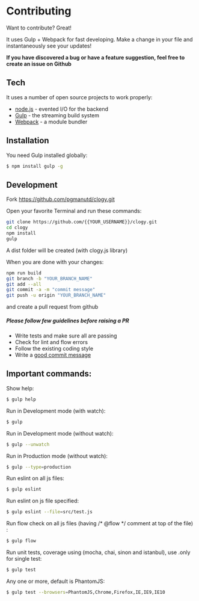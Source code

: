 # Contributing

Want to contribute? Great!

It uses Gulp + Webpack for fast developing.
Make a change in your file and instantaneously see your updates!

**If you have discovered a bug or have a feature suggestion, feel free to create an issue on Github**

## Tech

It uses a number of open source projects to work properly:

* [node.js] - evented I/O for the backend
* [Gulp] - the streaming build system
* [Webpack] - a module bundler

## Installation

You need Gulp installed globally:

```sh
$ npm install gulp -g
```

## Development

Fork https://github.com/pgmanutd/clogy.git

Open your favorite Terminal and run these commands:
```bash
git clone https://github.com/{{YOUR_USERNAME}}/clogy.git
cd clogy
npm install
gulp
```
A dist folder will be created (with clogy.js library)

When you are done with your changes:
```bash
npm run build
git branch -b "YOUR_BRANCH_NAME"
git add --all
git commit -a -m "commit message"
git push -u origin "YOUR_BRANCH_NAME"
```
and create a pull request from github


##### Please follow few guidelines before raising a PR

* Write tests and make sure all are passing
* Check for lint and flow errors
* Follow the existing coding style
* Write a [good commit message](http://tbaggery.com/2008/04/19/a-note-about-git-commit-messages.html)


## Important commands:

Show help:
```bash
$ gulp help
```

Run in Development mode (with watch):
```bash
$ gulp
```

Run in Development mode (without watch):
```bash
$ gulp --unwatch
```

Run in Production mode (without watch):
```bash
$ gulp --type=production
```

Run eslint on all js files:
```bash
$ gulp eslint
```

Run eslint on js file specified:
```bash
$ gulp eslint --file=src/test.js
```

Run flow check on all js files (having /* @flow */ comment at top of the file) :
```bash
$ gulp flow
```

Run unit tests, coverage using (mocha, chai, sinon and istanbul), use .only for single test:
```bash
$ gulp test
```

Any one or more, default is PhantomJS:
```bash
$ gulp test --browsers=PhantomJS,Chrome,Firefox,IE,IE9,IE10
```

[//]: # (These are reference links used in the body of this note and get stripped out when the markdown processor does its job. There is no need to format nicely because it shouldn't be seen. Thanks SO - http://stackoverflow.com/questions/4823468/store-comments-in-markdown-syntax)


   [node.js]: <http://nodejs.org>
   [Gulp]: <http://gulpjs.com>
   [Webpack]: <https://webpack.github.io/>
